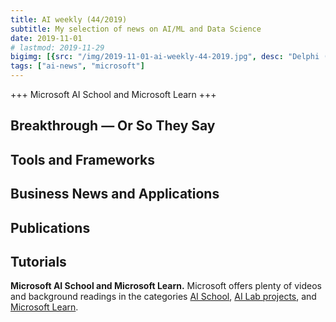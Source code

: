 ```yaml
---
title: AI weekly (44/2019)
subtitle: My selection of news on AI/ML and Data Science
date: 2019-11-01
# lastmod: 2019-11-29
bigimg: [{src: "/img/2019-11-01-ai-weekly-44-2019.jpg", desc: "Delphi (2019)"}]
tags: ["ai-news", "microsoft"]
---
```


+++ Microsoft AI School and Microsoft Learn  +++


<!--more-->

## Breakthrough &mdash; Or So They Say

 


## Tools and Frameworks

  


## Business News and Applications
 



## Publications
 



## Tutorials

**Microsoft AI School and Microsoft Learn.** Microsoft offers plenty of videos and background readings in the categories [AI School](https://aischool.microsoft.com/en-us/home), [AI Lab projects](https://www.microsoft.com/en-us/ai/ai-lab-projects), and [Microsoft Learn](https://docs.microsoft.com/en-us/learn/).

 